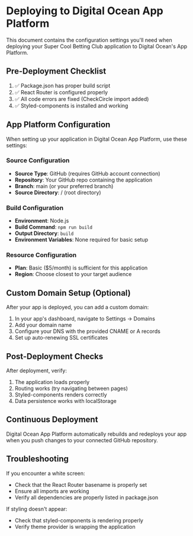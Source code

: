 # Deploying to Digital Ocean App Platform

This document contains the configuration settings you'll need when deploying your Super Cool Betting Club application to Digital Ocean's App Platform.

## Pre-Deployment Checklist

1. ✅ Package.json has proper build script
2. ✅ React Router is configured properly
3. ✅ All code errors are fixed (CheckCircle import added)
4. ✅ Styled-components is installed and working

## App Platform Configuration

When setting up your application in Digital Ocean App Platform, use these settings:

### Source Configuration
- **Source Type**: GitHub (requires GitHub account connection)
- **Repository**: Your GitHub repo containing the application
- **Branch**: main (or your preferred branch)
- **Source Directory**: / (root directory)

### Build Configuration
- **Environment**: Node.js
- **Build Command**: `npm run build`
- **Output Directory**: `build`
- **Environment Variables**: None required for basic setup

### Resource Configuration
- **Plan**: Basic ($5/month) is sufficient for this application
- **Region**: Choose closest to your target audience

## Custom Domain Setup (Optional)

After your app is deployed, you can add a custom domain:

1. In your app's dashboard, navigate to Settings → Domains
2. Add your domain name
3. Configure your DNS with the provided CNAME or A records
4. Set up auto-renewing SSL certificates 

## Post-Deployment Checks

After deployment, verify:

1. The application loads properly
2. Routing works (try navigating between pages)
3. Styled-components renders correctly 
4. Data persistence works with localStorage

## Continuous Deployment

Digital Ocean App Platform automatically rebuilds and redeploys your app when you push changes to your connected GitHub repository.

## Troubleshooting

If you encounter a white screen:
- Check that the React Router basename is properly set
- Ensure all imports are working
- Verify all dependencies are properly listed in package.json

If styling doesn't appear:
- Check that styled-components is rendering properly
- Verify theme provider is wrapping the application 